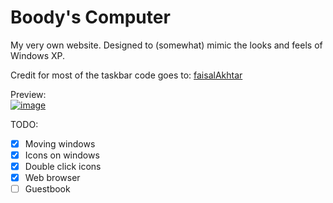 # Boody's Computer

My very own website. Designed to (somewhat) mimic the looks and feels of Windows XP.

Credit for most of the taskbar code goes to: <a href="https://github.com/faisalAkhtar/">faisalAkhtar</a>

Preview:
<br>
<a href="https://ibb.co/JxZRq5f"><img src="https://i.ibb.co/B4kVGqX/image.png" alt="image" border="0"></a>

TODO:
- [X] Moving windows
- [X] Icons on windows
- [X] Double click icons
- [X] Web browser
- [ ] Guestbook
